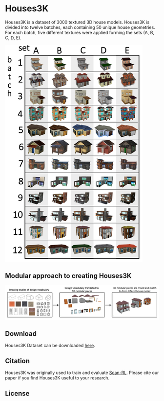 # Houses3K

Houses3K is a dataset of 3000 textured 3D house models. Houses3K  is divided into twelve batches, each containing 50 unique house geometries. For each batch, five different textures were applied forming the sets (A, B, C, D, E).

<img src='imgs/Dataset_Table.png' width="450"/>


## Modular approach to creating Houses3K
<img src='imgs/modular.png' width="600"/>

## Download
Houses3K Dataset can be downloaded  [here](https://drive.google.com/drive/folders/1lbuzOsz3DIJVVAzvuT-KzDs3pVzGWPwx?usp=sharing).


## Citation

Houses3K was originally used to train and evaluate [Scan-RL](https://github.com/darylperalta/ScanRL). Please cite our paper if you find Houses3K useful to your research.

## License
